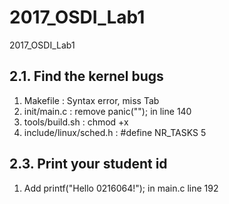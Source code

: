 # 2017_OSDI_Lab1
2017_OSDI_Lab1

## 2.1. Find the kernel bugs
1.  Makefile : Syntax error, miss Tab <br />  
2.  init/main.c : remove panic(""); in line 140 <br />  
3.  tools/build.sh : chmod +x <br />  
4.  include/linux/sched.h : #define NR_TASKS 5  <br />  

## 2.3. Print your student id
1.  Add printf("Hello 0216064!"); in main.c line 192  <br />  
